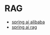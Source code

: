 # RAG

- [spring ai alibaba](https://java2ai.com/blog/spring-ai-alibaba-module-rag)
- [spring ai rag](https://docs.spring.io/spring-ai/reference/api/retrieval-augmented-generation.html?spm=0.29160081.0.0.75c73b5blqQmqQ)
